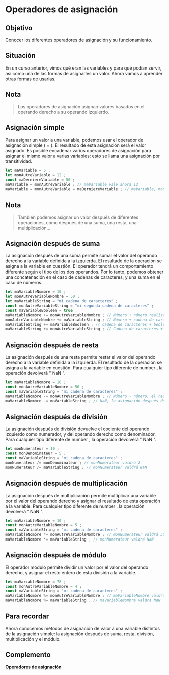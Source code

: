 # Operadores de asignación

## Objetivo

Conocer los diferentes operadores de asignación y su funcionamiento.

## Situación

En un curso anterior, vimos qué eran las variables y para qué podían servir, así como una de las formas de asignarles un valor. Ahora vamos a aprender otras formas de usarlas.

## Nota

>Los operadores de asignación asignan valores basados en el operando derecho a su operando izquierdo.

## Asignación simple

Para asignar un valor a una variable, podemos usar el operador de asignación simple ( = ). El resultado de esta asignación será el valor asignado. Es posible encadenar varios operadores de asignación para asignar el mismo valor a varias variables: esto se llama una asignación por transitividad.

```javascript
let maVariable = 5 ;
let monAutreVariable = 12 ;
const maDerniereVariable = 50 ;
maVariable = monAutreVariable ; // maVariable vale ahora 12
maVariable = monAutreVariable = maDerniereVariable ; // maVariable, monAutreVariable y maDerniereVariable valen ahora 50
```

## Nota

>También podemos asignar un valor después de diferentes operaciones, como después de una suma, una resta, una multiplicación...

## Asignación después de suma

La asignación después de una suma permite sumar el valor del operando derecho a la variable definida a la izquierda. El resultado de la operación se asigna a la variable en cuestión. El operador tendrá un comportamiento diferente según el tipo de los dos operandos. Por lo tanto, podemos obtener una concatenación en el caso de cadenas de caracteres, y una suma en el caso de números.

```javascript
let maVariableNombre = 10 ;
let monAutreVariableNombre = 50 ;
let maVariableString = "mi cadena de caracteres" ;
const monAutreVariableString = "mi segunda cadena de caracteres" ;
const maVariableBooleen = true ;
maVariableNombre += monAutreVariableNombre ; // Número + número realiza una suma, el resultado será 60
monAutreVariableNombre += maVariableString ; // Número + cadena de caracteres realiza una concatenación, el resultado será "50mi cadena de caracteres"
maVariableString += maVariableBooleen ; // Cadena de caracteres + booleano realiza una concatenación, el resultado será "mi cadena de caracterestrue"
maVariableString += monAutreVariableString ; // Cadena de caracteres + cadena de caracteres realiza una concatenación, el resultado será "mi cadena de caracteresmi segunda cadena de caracteres"
```

## Asignación después de resta

La asignación después de una resta permite restar el valor del operando derecho a la variable definida a la izquierda. El resultado de la operación se asigna a la variable en cuestión. Para cualquier tipo diferente de number , la operación devolverá " NaN ".

```javascript
let maVariableNombre = 10 ;
const monAutreVariableNombre = 50 ;
const maVariableString = "mi cadena de caracteres" ;
maVariableNombre -= monAutreVariableNombre ; // Número - número, el resultado será -40
maVariableNombre -= maVariableString ; // NaN, la asignación después de resta devuelve NaN para cualquier operación sobre tipos diferentes a números
```

## Asignación después de división

La asignación después de división devuelve el cociente del operando izquierdo como numerador, y del operando derecho como denominador. Para cualquier tipo diferente de number , la operación devolverá " NaN ".

```javascript
let monNumerateur = 10 ;
const monDenominateur = 5 ;
const maVariableString = "mi cadena de caracteres" ;
monNumerateur /= monDenominateur ; // monNumerateur valdrá 2
monNumerateur /= maVariableString ; // monNumerateur valdrá NaN
```

## Asignación después de multiplicación

La asignación después de multiplicación permite multiplicar una variable por el valor del operando derecho y asignar el resultado de esta operación a la variable. Para cualquier tipo diferente de number , la operación devolverá " NaN ".

```javascript
let maVariableNombre = 10 ;
const monAutreVariableNombre = 5 ;
const maVariableString = "mi cadena de caracteres" ;
maVariableNombre *= monAutreVariableNombre ; // monNumerateur valdrá 50
maVariableNombre *= maVariableString ; // monNumerateur valdrá NaN
```

## Asignación después de módulo

El operador módulo permite dividir un valor por el valor del operando derecho, y asignar el resto entero de esta división a la variable.

```javascript
let maVariableNombre = 78 ;
const monAutreVariableNombre = 4 ;
const maVariableString = "mi cadena de caracteres" ;
maVariableNombre %= monAutreVariableNombre ; // maVariableNombre valdrá 2
maVariableNombre %= maVariableString ; // maVariableNombre valdrá NaN
```

## Para recordar

Ahora conocemos métodos de asignación de valor a una variable distintos de la asignación simple: la asignación después de suma, resta, división, multiplicación y el módulo.

## Complemento

**[Operadores de asignación](https://developer.mozilla.org/fr/docs/Web/JavaScript/Guide/Expressions_and_operators#Op%C3%A9rateurs_d'affectation)**